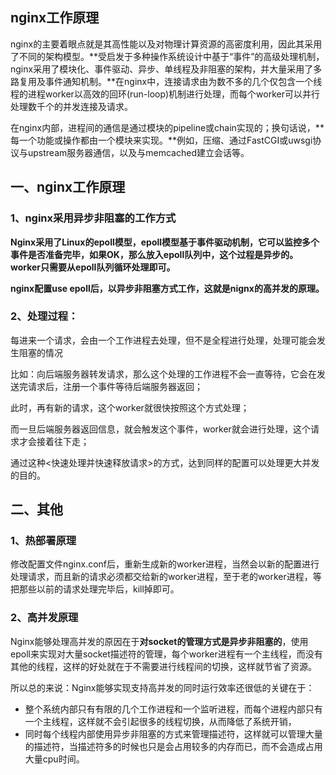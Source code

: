 ## nginx工作原理

nginx的主要着眼点就是其高性能以及对物理计算资源的高密度利用，因此其采用了不同的架构模型。**受启发于多种操作系统设计中基于“事件”的高级处理机制，nginx采用了模块化、事件驱动、异步、单线程及非阻塞的架构，并大量采用了多路复用及事件通知机制。**在nginx中，连接请求由为数不多的几个仅包含一个线程的进程worker以高效的回环(run-loop)机制进行处理，而每个worker可以并行处理数千个的并发连接及请求。

在nginx内部，进程间的通信是通过模块的pipeline或chain实现的；换句话说，**每一个功能或操作都由一个模块来实现。**例如，压缩、通过FastCGI或uwsgi协议与upstream服务器通信，以及与memcached建立会话等。

## 一、nginx工作原理

### 1、nginx采用异步非阻塞的工作方式

**Nginx采用了Linux的epoll模型，epoll模型基于事件驱动机制，它可以监控多个事件是否准备完毕，如果OK，那么放入epoll队列中，这个过程是异步的。worker只需要从epoll队列循环处理即可。**

**nginx配置use epoll后，以异步非阻塞方式工作，这就是nignx的高并发的原理。**

### 2、处理过程：

每进来一个请求，会由一个工作进程去处理，但不是全程进行处理，处理可能会发生阻塞的情况

比如：向后端服务器转发请求，那么这个处理的工作进程不会一直等待，它会在发送完请求后，注册一个事件等待后端服务器返回；

此时，再有新的请求，这个worker就很快按照这个方式处理；

而一旦后端服务器返回信息，就会触发这个事件，worker就会进行处理，这个请求才会接着往下走；

通过这种<快速处理并快速释放请求>的方式，达到同样的配置可以处理更大并发的目的。

## 二、其他

### 1、热部署原理

修改配置文件nginx.conf后，重新生成新的worker进程，当然会以新的配置进行处理请求，而且新的请求必须都交给新的worker进程，至于老的worker进程，等把那些以前的请求处理完毕后，kill掉即可。

### 2、高并发原理

Nginx能够处理高并发的原因在于**对socket的管理方式是异步非阻塞的**，使用epoll来实现对大量socket描述符的管理，每个worker进程有一个主线程，而没有其他的线程，这样的好处就在于不需要进行线程间的切换，这样就节省了资源。

所以总的来说：Nginx能够实现支持高并发的同时运行效率还很低的关键在于：

- 整个系统内部只有有限的几个工作进程和一个监听进程，而每个进程内部只有一个主线程，这样就不会引起很多的线程切换，从而降低了系统开销，
- 同时每个线程内部使用异步非阻塞的方式来管理描述符，这样就可以管理大量的描述符，当描述符多的时候也只是会占用较多的内存而已，而不会造成占用大量cpu时间。